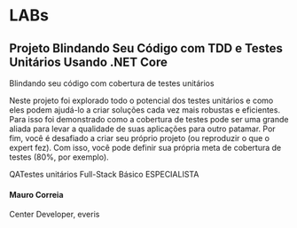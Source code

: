 # LABs
## Projeto Blindando Seu Código com TDD e Testes Unitários Usando .NET Core

Blindando seu código com cobertura de testes unitários

Neste projeto foi explorado todo o potencial dos testes unitários e como eles podem ajudá-lo a criar soluções cada vez mais robustas e eficientes. Para isso foi demonstrado como a cobertura de testes pode ser uma grande aliada para levar a qualidade de suas aplicações para outro patamar. Por fim, você é desafiado a criar seu próprio projeto (ou reproduzir o que o expert fez). Com isso, você pode definir sua própria meta de cobertura de testes (80%, por exemplo).

QATestes unitários  Full-Stack  Básico
ESPECIALISTA
#### Mauro Correia
Center Developer, everis

